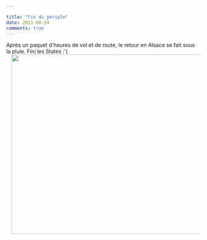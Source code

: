 ```yaml
---

title: "Fin du périple"
date: 2011-08-24
comments: true
---
```


<div class='post'>
<div dir="ltr" style="text-align: left;" trbidi="on"><div>Après un paquet d'heures de vol et de route, le retour en Alsace se fait sous la pluie. Fini les States :'( <br /><div class="separator" style="clear: both; text-align: center;"><a href="http://4.bp.blogspot.com/-iSzXbGz3XHM/TlidkU5UO9I/AAAAAAAAO1E/9qg0vxmN6Gw/s1600/IMG_20110823_095404.jpg" imageanchor="1" style="margin-left: 1em; margin-right: 1em;"><img border="0" height="480" src="http://4.bp.blogspot.com/-iSzXbGz3XHM/TlidkU5UO9I/AAAAAAAAO1E/9qg0vxmN6Gw/s640/IMG_20110823_095404.jpg" width="640" /></a></div><br /></div></div></div>
